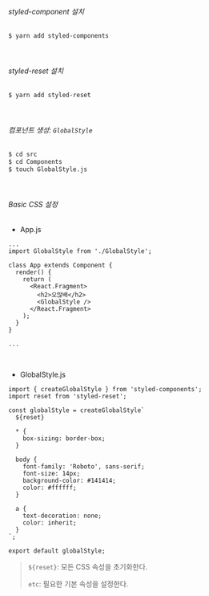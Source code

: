 ###### styled-component 설치

```bash
$ yarn add styled-components
```

<br>

###### styled-reset 설치

```bash
$ yarn add styled-reset
```

<br>

###### 컴포넌트 생성: `GlobalStyle`

```bash
$ cd src
$ cd Components
$ touch GlobalStyle.js
```

<br>

###### Basic CSS 설정

- App.js

```react
...
import GlobalStyle from './GlobalStyle';

class App extends Component {
  render() {
    return (
      <React.Fragment>
        <h2>오많배</h2>
        <GlobalStyle />
      </React.Fragment>
    );
  }
}

...
```

<br>

- GlobalStyle.js

```react
import { createGlobalStyle } from 'styled-components';
import reset from 'styled-reset';

const globalStyle = createGlobalStyle`
  ${reset}

  * {
    box-sizing: border-box;
  }

  body {
    font-family: 'Roboto', sans-serif;
    font-size: 14px;
    background-color: #141414;
    color: #ffffff;
  }
  
  a {
    text-decoration: none;
    color: inherit;
  }
`;

export default globalStyle;
```

> `${reset}`: 모든 CSS 속성을 초기화한다.
>
> `etc`: 필요한 기본 속성을 설정한다.

<br>

<br>